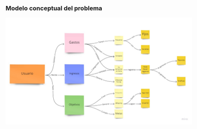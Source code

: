 ### Modelo conceptual del problema

<img src="./modelo-conceptual-gastos.jpg"
     alt="modelo conceptual de gastos"
     style="float: left; margin-right: 10px;" />